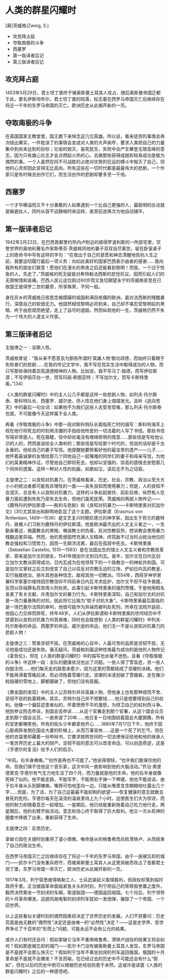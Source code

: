 # 人类的群星闪耀时

[奥]茨威格(Zweig, S.)

<!-- MarkdownTOC -->

- 攻克拜占庭
- 夺取南极的斗争
- 西塞罗
- 第一版译者后记
- 第三版译者后记

<!-- /MarkdownTOC -->


## 攻克拜占庭

1453年5月29日，君士坦丁堡终于被奥斯曼土耳其人攻占，随后奥斯曼帝国迁都于此，更名伊斯坦布尔。君士坦丁堡的陷落，标志着在西罗马帝国灭亡后继续存在将近一千年的东罗马帝国的灭亡。欧洲历史从此揭开新的一页。

## 夺取南极的斗争

在英国国家主教堂里，国王跪下来悼念这几位英雄。所以说，看来徒劳的事情会再次结出果实，一件耽误了的事情会变成对人类的大声疾呼，要求人类把自己的力量集中到尚未达到的目标；壮丽的毁灭，虽死犹生，失败中会产生攀登无限高峰的意志。因为只有雄心壮志才会点燃起火热的心，去做那些获得成就和轻易成功是极为偶然的事。一个人虽然在同不可战胜的占绝对优势的厄运的搏斗中毁灭了自己，但他的心灵却因此变得无比高尚。所有这些在一切时代都是最最伟大的悲剧，一个作家只是有时候去创作它们，而生活创作的悲剧却要多至一千倍。

## 西塞罗

一个才华横溢而又不十分勇敢的人如果遇到一个比自己更强的人，最聪明的办法就是躲避此人，同时从容不迫静候时来运转，直至前途再次为他自动铺平。

## 第一版译者后记

1942年2月22日，在巴西首都里约热内卢附近的彼得罗波利斯的一所邸宅里，饮誉世界的奥地利著名作家斯蒂芬·茨威格同他的妻子双双自尽离世。留在卧室桌子上的绝命书中写有这样的字句：“在我出于自己的意愿和神志清醒地告别人生之前，我要迫切履行最后一项义务：向如此美好的国家巴西表示由衷的感谢……我向我所有的朋友们致意！愿他们在漫长的黑夜之后还能看到黎明！而我，一个过于性急的人，先走了。”茨威格的死无疑是对希特勒法西斯的悲怆抗议，因而引起人们的无限惋惜和哀痛。巴西人民让这位刚过60岁而又急切期望永宁的茨威格安息在已故国王彼得罗二世的墓旁，所享殊荣，不同一般。

身在异乡的茨威格日夜思念被蹂躏的祖国和满目疮痍的欧洲，面对法西斯的残酷暴行，深感自己的软弱无力。他固然相信黎明必将到来，自己却不堪忍受黎明前的黑暗，终于由悲观而绝望，走上了自尽的道路。然而纵观他的一生，茨威格仍然不失为一个伟大的人道主义作家。

## 第三版译者后记

主旋律之一：讴歌人性。

茨威格曾说：“我从来不愿意去为那些所谓的‘英雄人物’歌功颂德，而始终只着眼于失败者们的悲剧……在我的传记文学中，我不写在现实生活中取得成功的人物，而只写那些保持着崇高道德精神的人物。比如说，我不写马丁·路德，而写伊拉斯谟；不写伊丽莎白一世，而写玛丽·斯图亚特；不写加尔文，而写卡斯特里奥。”[34] 　

《人类的群星闪耀时》中的主人公几乎都是这样一些悲剧人物，如列夫·托尔斯泰、斯科特队长、西塞罗、威尔逊，但人性在他们身上熠熠发光。且听《逃向苍天》中的最后一句台词：如果他不为我们这些人去受苦受难，那么列夫·托尔斯泰也就，不可能像今天这样属于全人类。

再看《夺取南极的斗争》中那一段对斯科特队长面临死亡时的描写：斯科特海军上校在他行将死去的时刻用冻僵的手指给他所爱的一切活着的人写了书信。那些书信写得非常感人。死在眉睫，信中却丝毫没有缠绵悱恻的情意……那些信是写给他认识的人的，然而是说给全人类听的；那些信是写给那个时代的，但说的话却是千古永垂的。他给自己的妻子写信。他提醒她要照看好他的最宝贵的遗产——儿子……他怀着最诚挚的友情给那几个同他自己一起罹难的同伴们的妻子和母亲写信，为他们的英勇精神作证。尽管他自己即将死去，他却以坚强的、崇高的感情去安慰那几个同伴的遗属。这样一种对人性的刻画，如歌如泣，读后无不为之动容。

主旋律之二：以良知对抗暴力。在茨威格看来，历史、社会、宗教、政治以至大大小小的统治者都可能有非理性的一面——丧失良知而使用暴力；但是，人的良知不会泯灭，总会有人以良知对抗暴力，这样的斗争此起彼伏、前赴后继，纵然有人在暴力面前遭到失败乃至失去生命，但他们虽死犹荣。茨威格的两部人物传记——《鹿特丹的伊拉斯谟——胜利与悲剧》和《良知对抗暴力——卡斯特里奥对抗加尔文》[35]尤其突出和鲜明地彰显了这个主题。伊拉斯谟（Erasmus von Rotterdam, 1469—1536）是文艺复兴时期尼德兰的神学家，因出生于荷兰的鹿特丹，故被人们习称为鹿特丹的伊拉斯谟。他是欧洲最杰出的人文主义者之一，一生勤奋著述，揭露教会的黑暗，嘲讽教士的伪善，反对宗教狂热，控诉教会使用暴力残酷迫害异端。然而，他的思想固然充满人文精神，终究敌不过当时占统治地位的教会强权和习惯势力，因而一生颠沛流离，最后在孤寂中死去。卡斯特里奥（Sebastian Castellio, 1515—1563）是在法国出生的瑞士人文主义者和宗教改革家，原来是加尔文的朋友，1541年随加尔文到日内瓦。是年，加尔文在日内瓦创立加尔文教派获得成功，日内瓦成为在他领导下的一个政教合一的神权共和国。可是加尔文掌权之后立刻改变了自己以往反对宗教压迫的立场，俨如日内瓦的教皇，实行独裁统治，排斥其他各种信念，敌视其他一切教派。1554年，西班牙神学家兼科学家塞尔维特因宗教信仰不同前来日内瓦寻求庇护，加尔文不但不给予救援，反而以异端罪名将其用火刑处死。此事引起卡斯特里奥的强烈愤慨，于是他用假名发表了有关文献，斥责加尔文的暴力行为。卡斯特里奥深知，自己和加尔文的对抗是一场力量悬殊的对抗，因此将它比喻为“蚊子对抗大象”。卡斯特里奥最后面临的是一场巴塞尔法院的审判，他很可能作为异端而被判处死刑，所幸在法院开庭前，他因心力交瘁而猝死，终年48岁。人们从伊拉斯谟和卡斯特里奥的坎坷经历中不禁感到以良知对抗暴力何其艰难，同时也会联想到《人类的群星闪耀时》中列夫·托尔斯泰的命运、西塞罗的命运、威尔逊的命运，他们无一不是以良知对抗暴力的悲剧人物！

主旋律之三：赞美坚韧不拔。在茨威格的心目中，人最可贵的品质是坚韧不拔，无论他是成功还是失败。毫无疑问，茨威格刻画这种性格最为成功的是他的人物传记《麦哲伦》，但在《人类的群星闪耀时》中的描写也丝毫不逊色。且看《夺取南极的斗争》中这样一段：全队的健康状况也出了问题。一些人得了雪盲症，另一些人四肢冻伤……他们每天走的路愈来愈少，因为这里的雪都结成了坚硬的冰碴。他们不能再滑着雪橇前进，而必须拖着雪橇行走。坚硬的冰凌划破了雪橇板，走在像沙粒般硬的雪地上，脚都磨破了，但他们没有屈服。

《黄金国的发现》中的主人公苏特尔并非英雄人物，但他身上也有那种锲而不舍、坚韧不拔的执着精神。其实，苏特尔自己并不想要钱……他只是想要得到自己的权利。他像一个偏狂症患者似的，怀着愤愤不平的激怒，为捍卫自己的权利而斗争。他到参议院去申诉，到国会去申诉……从这个官署走到那个官署，从这个国会议员走到那个国会议员，一直奔波了20年……他日复一日地围绕着国会大厦踯躅，所有的官吏都嘲笑他，所有的街头少年都拿他开心……1880年7月17日下午，他终于因心脏病猝发倒在国会大厦的阶梯上，从而万事皆休……这是一个死了的乞丐，但在他的衣袋里却藏着一份申辩书，它要求按照世间的一切法律保证给他和他的继承人一笔世界历史上最大的财产。坚韧不拔的意志可以改变命运，可以创造奇迹，这是《亨德尔的复活》给予人们的启示。

“中风。右半身瘫痪。”“创作是再也不可能了。”他说得很轻，“也许我们能保住他的命。但我们保不住他这个音乐家，这次中风一直影响到他的大脑活动。”乔治·弗里德里克·亨德尔有气无力地生活了四个月，而力量就是他的生命。他的右半身就像死掉了似的。他不能走路，不能写字，不能用右手弹一下琴键。他也不能说话，由于右半身从头到脚瘫痪，嘴唇可怕地歪向一边，只能从嘴里含含糊糊地吐露出几个字……但是，为了活，为了自己这最最不能抑制的欲望——恢复健康的意志就敢去冒死的危险。亨德尔每天在滚烫的温泉里待上九个小时。这使医生们大为惊讶，而他的耐力却随着意志一起增加。一星期后，他已经能重新拖着自己吃力地行走。两星期后，他的右臂开始活动。意志和信心终于取得了巨大胜利。他又一次从死神的圈套中挣脱了出来，重新获得了生命。

主旋律之四：反思历史。

拿破仑因在关键时刻重用了谨小慎微、唯命是从的格鲁希而兵败滑铁卢，从而结束了自己的政治生命。

在西罗马帝国灭亡之后继续存在了将近一千年的东罗马帝国，由于一座被忘却的城门——凯尔卡门没有重兵把守，而被奥斯曼土耳其人从这里突破而攻占了首都君士坦丁堡，东罗马帝国一举灭亡，欧洲历史从此揭开新的一页。 　　

1917年3月，列宁获悉彼得格勒工人、士兵武装起义取得胜利，但政权却落到临时政府手里。正当俄国革命面临紧急关头的时刻，列宁把自己的荣辱毁誉置之度外，毅然决然乘坐一节封闭的车厢，取道敌国——德国返回祖国。七个月后，列宁领导的十月革命爆发。这趟风驰电掣的封闭列车犹如一发炮弹，摧毁了一个帝国、一个旧世界。 　　

以上这些看似关键时刻的偶然因素却决定了世界历史的发展。人们不禁要问：历史究竟是由无数的“偶然性”决定还是由唯一的“必然性”决定？——这是史学界、哲学界争论了千百年的“形而上”问题，可能永远不会有公允的结果。 　　

或许人们有时还会问：假如拿破仑当年不重用格鲁希，滑铁卢战役的结果又将会如何？假如那座被忘却的城门——凯尔卡门没有被奥斯曼土耳其人发现，东罗马帝国是不是就不会那么快灭亡？假如列宁当年不乘坐封闭的列车返回俄国，俄国的十月革命是不是就不会爆发？不言而喻，在已经过去的历史中不可能还会有什么“假如”，但在以后的历史中倒可以根据历史经验防患于未然。这或许是读罢《人类的群星闪耀时》之后的一种感悟吧。
